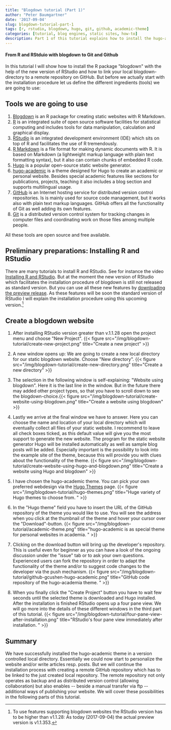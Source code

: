 ```yaml
---
title: "Blogdown tutorial (Part 1)"
author: "Peter Baumgartner"
date: '2017-09-04'
slug: blogdown-tutorial-part-1
tags: [r, rstudio, blogdown, hugo, git, github, academic-theme]
categories: [tutorial, blog engines, static sites, how-to]
description: Part 1 of this tutorial explains how to install the hugo-academic theme on top of R, RStudio and blogdown.
---
```


#### From R and RStduio with blogdown to Git and Github

In this tutorial I will show how to install the R package "blogdown" with the help of the new version of RStudio and how to link your local blogdown-directory to a remote repository on GitHub. But before we actually start with the installation procedure let us define the different ingredients (tools) we are going to use:

## Tools we are going to use

1. [Blogdown](https://bookdown.org/yihui/blogdown/) is an R package for creating static websites with R Markdown. 
2. [R](https://www.r-project.org/about.html) is an integrated suite of open source software facilities for statistical computing and includes tools for data manipulation, calculation and graphical display.
2. [RStudio](https://www.rstudio.com/) is an integrated development environment (IDE) which sits on top of R and facilitates the use of R tremendously.
3. [R Markdown](http://rmarkdown.rstudio.com/) is a file format for making dynamic documents with R. It is based on Markdown (a lightweight markup language with plain text formatting syntax), but it also can contain chunks of embedded R code.
4. [Hugo](https://gohugo.io/) is a popular open-source static website generator.
5. [hugo-academic](https://themes.gohugo.io/academic/) is a theme designed for Hugo to create an academic or personal website. Besides special academic features like sections for publications, projects, teaching it also includes a blog section and supports multilingual usage.
6. [GitHub](https://github.com/) is an Internet hosting service for distributed version control repositories. Is is mainly used for source code management, but it works also with plain text markup languages. GitHub offers all the functionality of Git as well adding its own features.
7. [Git](https://git-scm.com/) is a distributed version control system  for tracking changes in computer files and coordinating work on those files among multiple people.

All these tools are open source and free available.

## Preliminary preparations: Installing R and RStudio

There are many tutorials to install R and RStudio. See for instance the video [Installing R and RStudio](https://www.youtube.com/watch?v=cX532N_XLIs). But at the moment the new version of RStudio which facilitates the installation procedure of blogdown is still not released as standard version. But you can use all these new features by [downloading the preview release](https://www.rstudio.com/products/rstudio/download/preview/). As these features will be soon the standard version of RStudio I will explain the installation procedure using this upcoming version.[^1]

[^1]: To use features supporting blogdown websites the RStudio version has to be higher than v1.1.28: As today (2017-09-04) the actual preview version is v1.1.353. 

## Create a blogdown website

1. After installing RStudio version greater than v.1.1.28 open the project menu and choose "New Project". {{< figure src="/img/blogdown-tutorial/create-new-project.png" title="Create a new project" >}}

2. A new window opens up: We are going to create a new local directory for our static blogdown website. Choose "New directory". {{< figure src="/img/blogdown-tutorial/create-new-directory.png" title="Create a new directory" >}}

3. The selection in the following window is self-explaining: "Website using blogdown". Here it is the last line in the window. But in the future there may added other project types, so that you have to scroll down to see the blogdown-choice.{{< figure src="/img/blogdown-tutorial/create-website-using-blogdown.png" title="Create a website using blogdown" >}}

4. Lastly we arrive at the final window we have to answer. Here you can choose the name and location of your local directory which will eventually collect all files of your static website. I recommend to leave all check boxes ticked, as this default value will give you the most support to generate the new website. The program for the static website generator Hugo will be installed automatically as well as sample blog posts will be added. Especially important is the possibility to look into the example site of the theme, because this will provide you with clues about the functionality of the theme. {{< figure src="/img/blogdown-tutorial/create-website-using-hugo-and-blogdown.png" title="Create a website using Hugo and blogdown" >}}

5. I have chosen the hugo-academic theme. You can pick your own preferred webdesign via the [Hugo Themes](https://themes.gohugo.io/) page. {{< figure src="/img/blogdown-tutorial/hugo-themes.png" title="Huge variety of Hugo themes to choose from. " >}}

6. In the "Hugo theme" field you have to insert the URL of the GitHub repository of the theme you would like to use. You will see the address when you click at the thumbnail of the theme and hover your cursor over the "Download"-button. {{< figure src="/img/blogdown-tutorial/academic-theme.png" title="hugo-academic is as special theme for personal websites in academia. " >}} 

7. Clicking on the download button will bring up the developer's repository. This is useful even for beginner as you can have a look of the ongoing discussion under the "issue" tab or to ask your own questions. Experienced users can fork the repository in order to adapt the functionality of the theme and/or to suggest code changes to the developer via the push mechanism. {{< figure src="/img/blogdown-tutorial/github-gcushen-hugo-academic.png" title="GitHub code repository of the hugo-academia theme. "  >}}

8. When you finally click the "Create Project" button you have to wait few seconds until the selected theme is downloaded and Hugo installed. After the installation is finished RStudio opens up a four pane view. We will go more into the details of these different windows in the third part of this tutorial. {{< figure src="/img/blogdown-tutorial/four-pane-view-after-installation.png" title="RStudio's four pane view immediately after installation. " >}}

## Summary

We have successfully installed the hugo-academic theme in a version controlled local directory. Essentially we could now start to personalize the website and/or write articles resp. posts. But we will continue the installation process with creating a remote GitHub repository which has to be linked to the just created local repository. The remote repository not only operates as backup and as distributed version control (allowing collaboration) but also enables -- beside a manual transfer via ftp -- additional ways of publishing your website. We will cover these possibilities in the following parts of this tutorial.
